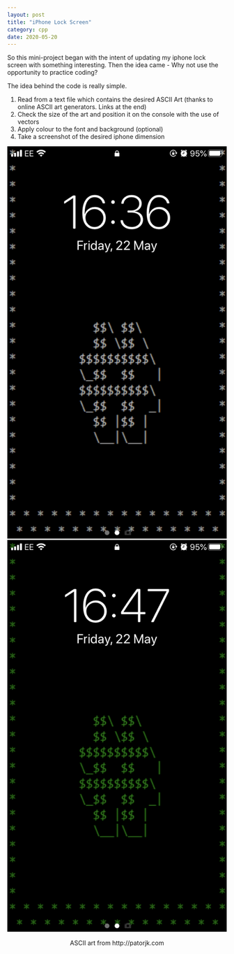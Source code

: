 ```yaml
---
layout: post
title: "iPhone Lock Screen"
category: cpp
date: 2020-05-20
---
```


So this mini-project began with the intent of updating my iphone lock screen with something interesting. Then the idea came - Why not use the opportunity to practice coding?

The idea behind the code is really simple. 

<ol>
  <li>Read from a text file which contains the desired ASCII Art (thanks to online ASCII art generators. Links at the end)
  <li>Check the size of the art and position it on the console with the use of vectors
  <li>Apply colour to the font and background (optional)
  <li>Take a screenshot of the desired iphone dimension
</ol>


<img src="/pictures/Whitehash.png" style="height:10%;" class="left"/>
<img src="/pictures/greenhash.png" style="height:10%;" class="right"/>
<p style="text-align:center">ASCII art from http://patorjk.com</p>



<script src="https://gist.github.com/cchanzl/07babb551e964ea347a726f44cf061f5.js"></script>
